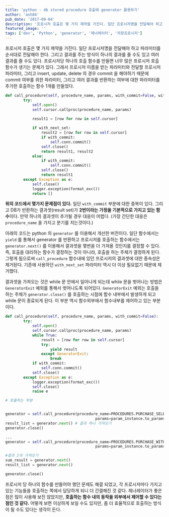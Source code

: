```yaml
---
title: 'python - db stored procedure 호출에 generator 활용하기'
author: 'ash84'
pub_date: '2017-09-04'
description: '프로시저 호출은 몇 가지 제약을 가진다. 일단 프로시저명을 전달해야 하고 파라미터를 순서대로 전달해야 한다. 그리고 결과를 주는 방식이 하나의 결과를 줄 수도 있고 여러 결과를 줄 수도 있다. 프로시저당 하나의 호출 함수를 만들면 너무 많은 프로시저 호출 함수가 생기는 문제가 있다. 그래서 프로시저 이름을 받는 파라미터와 전달할 프로시저 파라미터, 그리고 insert, update, delete 의 경우 commit 을 해야하기 때문에 commit 여부를 위한 파라미터, 그리고 여러 결과를 반환하는 여부에 대한 파라미터를 추가한 호'
featured_image: ''
tags: ['dev', 'Python', 'generator', '제너레이터', '저장프로시저']
---
```


프로시저 호출은 몇 가지 제약을 가진다. 일단 프로시저명을 전달해야 하고 파라미터를 순서대로 전달해야 한다. 그리고 결과를 주는 방식이 하나의 결과를 줄 수도 있고 여러 결과를 줄 수도 있다. 프로시저당 하나의 호출 함수를 만들면 너무 많은 프로시저 호출 함수가 생기는 문제가 있다. 그래서 프로시저 이름을 받는 파라미터와 전달할 프로시저 파라미터, 그리고 insert, update, delete 의 경우 commit 을 해야하기 때문에 commit 여부를 위한 파라미터, 그리고 여러 결과를 반환하는 여부에 대한 파라미터를 추가한 호출하는 함수 1개를 만들었다. 

```python 
def call_procedure(self, procedure_name, params, with_commit=False, with_next_set=False):
        try:
            self.open() 
            self.cursor.callproc(procedure_name, params)

            result1 = [row for row in self.cursor]
            
            if with_next_set:
                result2 = [row for row in self.cursor] 
                if with_commit: 
                    self.conn.commit() 
                self.close()
                return result1, result2
            else:
                if with_commit: 
                    self.conn.commit() 
                self.close()
                return result1
        except Exception as e:
            self.close()
            logger.exception(format_exc())
            return []
```

**위의 코드에서 몇가지 문제점이 있다.** 일단 `with_commit` 부분에 대한 중복이 있다. 그리고 DB가 반환하는 결과셋(result set)가 **2번이라는 가정을 기본적으로 가지고 있는 함수**이다. 만약 하나의 결과셋이 추가될 경우 대응이 어렵다. (가장 간단한 대응은 `procedure_name` 을 가지고 분기를 치는것이다.) 

아래의 코드는 python 의 `generator` 를 이용해서 개선한 버전이다. 일단 함수에서는 `yield` 를 통해서 generator 를 반환하고 프로시저를 호출하는 함수에서는 `generator.next()` 를 이용해서 결과셋을 몇번을 더 가져올 것인지를 결정할 수 있다. 즉, 호출을 대리하는 함수가 결정하는 것이 아니라, 호출을 하는 주체가 결정하게 된다. 그렇게 됨으로써 `call_procedure` 함수내에 있던 프로시저의 결과셋에 대한 종속성은 제거된다. 기존에 사용하던 `with_next_set` 파라미터 역시 더 이상 필요없기 때문에 제거했다. 

결과셋을 가져오는 것은 while 문 안에서 일어나게 되는데 while 문을 벗어나는 방법은 `GeneratorExit` 예외를 통해서 벗어나도록 되어있다. `GeneratorExit` 예외는 호출을 하는 주체가 `generator.close()` 를 호출하는 시점에 함수 내부에서 발생하게 되고 while 문이 종료되게 된다. 이 부분 역시 함수외부에서 함수내부를 제어하고 있는 부분이다. 

```python
def call_procedure(self, procedure_name, params, with_commit=False):
        try:
            self.open()
            self.cursor.callproc(procedure_name, params)
            while True:
                result = [row for row in self.cursor]
                try:
                    yield result
                except GeneratorExit:
                    break
            if with_commit: 
                self.conn.commit() 
            self.close()
        except Exception as e: 
            logger.exception(format_exc())
            self.close()
            raise e

# 호출하는 부분 


generator = self.call_procedure(procedure_name=PROCEDURES.PURCHASE_SELECT,
                                        params=param_instance.to_params())
result_list = generator.next() # 결과 하나 가져오기 
generator.close()

...
generator = self.call_procedure(procedure_name=PROCEDURES.PURCHASE_WITH_SUM_SELECT,
                                        params=param_instance.to_params())            

#결과 2개 가져오기 
sum_result = generator.next()            
result_list = generator.next()

generator.close() 
```

프로시저 당 하나의 함수를 만들어야 했던 문제도 해결 되었고, 각 프로시저마다 가지고있는 기능들을 호출하는 쪽에서 담당하게 되니 더 간결해진 것 같다. 제너레이터가 좋은 점은 많이 사용해 보진 않았지만, **호출하는 함수 내의 동작을 외부에서 제어할 수 있다는 점인 것 같다.** 어떻게 보면 이상하게 보일 수도 있지만, 좀 더 효율적으로 호출하는 방식이 될 수도 있다는 생각이 든다. 
